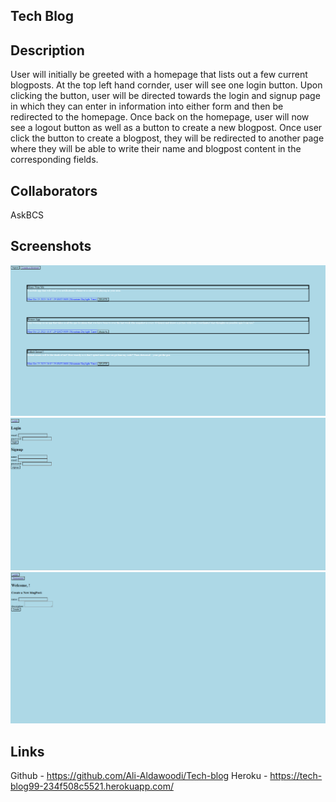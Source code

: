 ## Tech Blog

## Description
User will initially be greeted with a homepage that lists out a few current blogposts. At the top left hand cornder, user will see one login button. Upon clicking the button, user will be directed towards the login and signup page in which they can enter in information into either form and then be redirected to the homepage. Once back on the homepage, user will now see a logout button as well as a button to create a new blogpost. Once user click the button to create a blogpost, they will be redirected to another page where they will be able to write their name and blogpost content in the corresponding fields.

## Collaborators
AskBCS

## Screenshots
![Alt text](image.png)
![Alt text](image-1.png)
![Alt text](image-2.png)

## Links
Github - https://github.com/Ali-Aldawoodi/Tech-blog
Heroku - https://tech-blog99-234f508c5521.herokuapp.com/